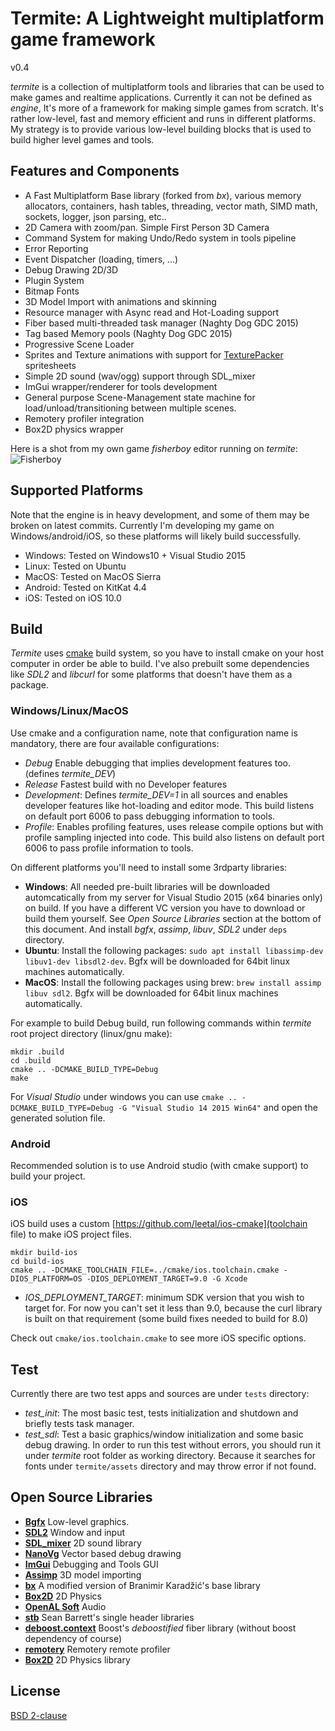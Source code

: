 # Termite: A Lightweight multiplatform game framework
v0.4

_termite_ is a collection of multiplatform tools and libraries that can be used to make games and realtime applications. Currently it can not be defined as _engine_, It's more of a framework for making simple games from scratch. It's rather low-level, fast and memory efficient and runs in different platforms.  
My strategy is to provide various low-level building blocks that is used to build higher level games and tools.  

## Features and Components
- A Fast Multiplatform Base library (forked from _bx_), various memory allocators, containers, hash tables, threading, vector math, SIMD math, sockets, logger, json parsing, etc..
- 2D Camera with zoom/pan. Simple First Person 3D Camera
- Command System for making Undo/Redo system in tools pipeline
- Error Reporting
- Event Dispatcher (loading, timers, ...)
- Debug Drawing 2D/3D
- Plugin System
- Bitmap Fonts
- 3D Model Import with animations and skinning
- Resource manager with Async read and Hot-Loading support
- Fiber based multi-threaded task manager (Naghty Dog GDC 2015)
- Tag based Memory pools (Naghty Dog GDC 2015)
- Progressive Scene Loader
- Sprites and Texture animations with support for [TexturePacker](https://www.codeandweb.com/texturepacker) spritesheets
- Simple 2D sound (wav/ogg) support through SDL_mixer
- ImGui wrapper/renderer for tools development
- General purpose Scene-Management state machine for load/unload/transitioning between multiple scenes.
- Remotery profiler integration
- Box2D physics wrapper

Here is a shot from my own game _fisherboy_ editor running on _termite_:  
![Fisherboy](https://raw.githubusercontent.com/septag/termite/master/wiki/img/fisherboy.jpg)


## Supported Platforms
Note that the engine is in heavy development, and some of them may be broken on latest commits. Currently I'm developing my game on Windows/android/iOS, so these platforms will likely build successfully.  

- Windows: Tested on Windows10 + Visual Studio 2015
- Linux: Tested on Ubuntu
- MacOS: Tested on MacOS Sierra
- Android: Tested on KitKat 4.4
- iOS: Tested on iOS 10.0

## Build
_Termite_ uses [cmake](https://cmake.org) build system, so you have to install cmake on your host computer in order be able to build. 
I've also prebuilt some dependencies like _SDL2_ and _libcurl_ for some platforms that doesn't have them as a package.

### Windows/Linux/MacOS
Use cmake and a configuration name, note that configuration name is mandatory, there are four available configurations:

- _Debug_ Enable debugging that implies development features too. (defines *termite_DEV*)
- _Release_ Fastest build with no Developer features
- _Development_: Defines *termite_DEV=1*  in all sources and enables developer features like hot-loading and editor mode. This build listens on default port 6006 to pass debugging information to tools.
- _Profile_: Enables profiling features, uses release compile options but with profile sampling injected into code. This build also listens on default port 6006 to pass profile information to tools.

On different platforms you'll need to install some 3rdparty libraries:

- **Windows**: All needed pre-built libraries will be downloaded automcatically from my server for Visual Studio 2015 (x64 binaries only) on build. If you have a different VC version you have to download or build them yourself. See _Open Source Libraries_ section at the bottom of this document. And install *bgfx*, *assimp*, *libuv*, *SDL2* under ```deps``` directory.
- **Ubuntu**: Install the following packages: ```sudo apt install libassimp-dev libuv1-dev libsdl2-dev```. Bgfx will be downloaded for 64bit linux machines automatically.
- **MacOS**: Install the following packages using brew: ```brew install assimp libuv sdl2```. Bgfx will be downloaded for 64bit linux machines automatically.

For example to build Debug build, run following commands within _termite_ root project directory (linux/gnu make): 

```
mkdir .build  
cd .build  
cmake .. -DCMAKE_BUILD_TYPE=Debug  
make  
```

For _Visual Studio_ under windows you can use ```cmake .. -DCMAKE_BUILD_TYPE=Debug -G "Visual Studio 14 2015 Win64"``` and open the generated solution file.

### Android
Recommended solution is to use Android studio (with cmake support) to build your project.

### iOS
iOS build uses a custom [https://github.com/leetal/ios-cmake](toolchain file) to make iOS project files. 

```
mkdir build-ios
cd build-ios
cmake .. -DCMAKE_TOOLCHAIN_FILE=../cmake/ios.toolchain.cmake -DIOS_PLATFORM=OS -DIOS_DEPLOYMENT_TARGET=9.0 -G Xcode
```

- *IOS_DEPLOYMENT_TARGET*: minimum SDK version that you wish to target for. For now you can't set it less than 9.0, because the curl library is built on that requirement (some build fixes needed to build for 8.0)

Check out ```cmake/ios.toolchain.cmake``` to see more iOS specific options.

## Test
Currently there are two test apps and sources are under ```tests``` directory:

- *test_init*: The most basic test, tests initialization and shutdown and briefly tests task manager.
- *test_sdl*: Test a basic graphics/window initialization and some basic debug drawing. In order to run this test without errors, you should run it under _termite_ root folder as working directory. Because it searches for fonts under ```termite/assets``` directory and may throw error if not found.

## Open Source Libraries
- [__Bgfx__](https://github.com/bkaradzic/bgfx) Low-level graphics.
- [__SDL2__](https://www.libsdl.org) Window and input
- [__SDL_mixer__](https://www.libsdl.org/projects/SDL_mixer/) 2D sound library
- [__NanoVg__](https://github.com/memononen/nanovg) Vector based debug drawing
- [__ImGui__](https://github.com/ocornut/imgui) Debugging and Tools GUI
- [__Assimp__](http://www.assimp.org/) 3D model importing
- [__bx__](https://github.com/bkaradzic/bx) A modified version of Branimir Karadžić's base library
- [__Box2D__](http://box2d.org) 2D Physics
- [__OpenAL Soft__](http://kcat.strangesoft.net/openal.html) Audio
- [__stb__](https://github.com/nothings/stb) Sean Barrett's single header libraries 
- [__deboost.context__](https://github.com/septag/deboost.context) Boost's _deboostified_ fiber library (without boost dependency of course)
- [__remotery__](https://github.com/Celtoys/Remotery) Remotery remote profiler
- [__Box2D__](http://box2d.org/) 2D Physics library

## License
[BSD 2-clause](https://github.com/septag/termite/blob/master/LICENSE)
